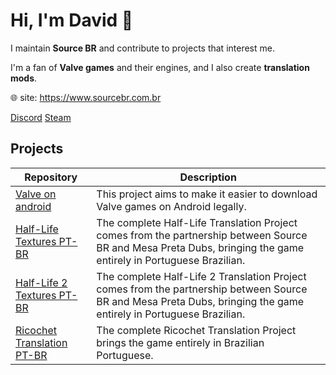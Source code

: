 # Hi, I'm David 👋

I maintain **Source BR** and contribute to projects that interest me.

I'm a fan of **Valve games** and their engines, and I also create **translation mods**.

🌐 site: https://www.sourcebr.com.br

[Discord](https://discord.com/users/746429873823678525)
[Steam](https://steamcommunity.com/id/davidmacalister/)

## Projects

| Repository | Description |
| --- | --- |
| [Valve on android](https://github.com/source-br/Valve-on-android) | This project aims to make it easier to download Valve games on Android legally. |
| [Half-Life Textures PT-BR](https://www.sourcebr.com.br/projetos/half-life-tradu%C3%A7%C3%A3o-completa) | The complete Half-Life Translation Project comes from the partnership between Source BR and Mesa Preta Dubs, bringing the game entirely in Portuguese Brazilian. |
| [Half-Life 2 Textures PT-BR](https://www.sourcebr.com.br/projetos/half-life-2-tradu%C3%A7%C3%A3o-completa) | The complete Half-Life 2 Translation Project comes from the partnership between Source BR and Mesa Preta Dubs, bringing the game entirely in Portuguese Brazilian. |
| [Ricochet Translation PT-BR](https://github.com/source-br/Community-Translations-for-Ricochet) | The complete Ricochet Translation Project brings the game entirely in Brazilian Portuguese. |
